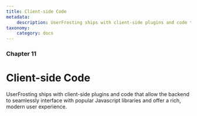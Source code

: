 ```yaml
---
title: Client-side Code
metadata:
    description: UserFrosting ships with client-side plugins and code that allow the backend to seamlessly interface with popular Javascript libraries and offer a rich, modern user experience.
taxonomy:
    category: docs
---
```


### Chapter 11

# Client-side Code

UserFrosting ships with client-side plugins and code that allow the backend to seamlessly interface with popular Javascript libraries and offer a rich, modern user experience.
